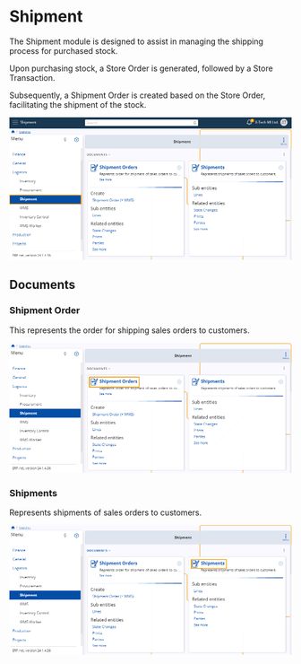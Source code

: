 # Shipment 

The Shipment module is designed to assist in managing the shipping process for purchased stock. 

Upon purchasing stock, a Store Order is generated, followed by a Store Transaction. 

Subsequently, a Shipment Order is created based on the Store Order, facilitating the shipment of the stock.

![picture](pictures/Shipment_view_21_02.png)
 
## Documents 

### Shipment Order

This represents the order for shipping sales orders to customers.

![picture](pictures/Shipment_Shipment_Orders_21_02.png)
 
### Shipments

Represents shipments of sales orders to customers.

![picture](pictures/Shipment_Shipments_21_02.png)
 

